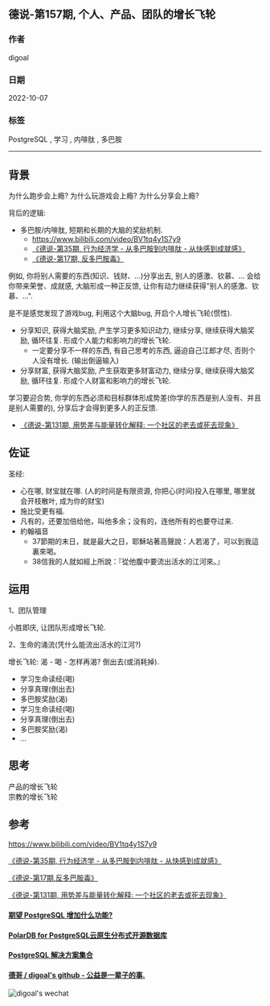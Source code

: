 ## 德说-第157期, 个人、产品、团队的增长飞轮  
  
### 作者  
digoal  
  
### 日期  
2022-10-07  
  
### 标签  
PostgreSQL , 学习 , 内啡肽 , 多巴胺   
  
----  
  
## 背景  
为什么跑步会上瘾? 为什么玩游戏会上瘾? 为什么分享会上瘾?    
  
背后的逻辑:   
- 多巴胺/内啡肽, 短期和长期的大脑的奖励机制.   
    - https://www.bilibili.com/video/BV1tq4y1S7y9  
    - [《德说-第35期, 行为经济学 - 从多巴胺到内啡肽 - 从快感到成就感》](../202109/20210926_02.md)  
    - [《德说-第17期, 反多巴胺毒》](../202108/20210820_01.md)  
  
例如, 你将别人需要的东西(知识、钱财、...)分享出去, 别人的感激、钦慕、... 会给你带来荣誉、成就感, 大脑形成一种正反馈, 让你有动力继续获得"别人的感激、钦慕、...".    
  
是不是感觉发现了游戏bug, 利用这个大脑bug, 开启个人增长飞轮(惯性).   
- 分享知识, 获得大脑奖励, 产生学习更多知识动力, 继续分享, 继续获得大脑奖励, 循环往复. 形成个人能力和影响力的增长飞轮.   
    - 一定要分享不一样的东西, 有自己思考的东西, 逼迫自己江郎才尽, 否则个人没有增长. (输出倒逼输入)    
- 分享财富, 获得大脑奖励, 产生获取更多财富动力, 继续分享, 继续获得大脑奖励, 循环往复. 形成个人财富和影响力的增长飞轮.   
  
学习要迎合势, 你学的东西必须和目标群体形成势差(你学的东西是别人没有、并且是别人需要的), 分享后才会得到更多人的正反馈.    
- [《德说-第131期, 用势差与能量转化解释: 一个社区的老去或死去现象》](../202209/20220903_01.md)    
  
## 佐证  
圣经:    
- 心在哪, 财宝就在哪. (人的时间是有限资源, 你把心(时间)投入在哪里, 哪里就会开枝散叶, 成为你的财宝)  
- 施比受更有福.  
- 凡有的，还要加倍给他，叫他多余；没有的，连他所有的也要夺过来.  
- 約翰福音  
    - 37節期的末日，就是最大之日，耶穌站著高聲說：人若渴了，可以到我這裏來喝。   
    - 38信我的人就如經上所說：『從他腹中要流出活水的江河來。』  
  
## 运用  
1、团队管理  
  
小胜即庆, 让团队形成增长飞轮.   
  
2、生命的涌流(凭什么能流出活水的江河?)  
  
增长飞轮: 渴 - 喝 - 怎样再渴? 倒出去(或消耗掉).   
- 学习生命读经(喝)  
- 分享真理(倒出去)  
- 多巴胺奖励(渴)  
- 学习生命读经(喝)  
- 分享真理(倒出去)  
- 多巴胺奖励(渴)  
- ...  
  
## 思考
产品的增长飞轮   
宗教的增长飞轮   
  
  
## 参考  
https://www.bilibili.com/video/BV1tq4y1S7y9  
  
[《德说-第35期, 行为经济学 - 从多巴胺到内啡肽 - 从快感到成就感》](../202109/20210926_02.md)  
  
[《德说-第17期,反多巴胺毒》](../202108/20210820_01.md)  
  
[《德说-第131期, 用势差与能量转化解释: 一个社区的老去或死去现象》](../202209/20220903_01.md)    
  
  
#### [期望 PostgreSQL 增加什么功能?](https://github.com/digoal/blog/issues/76 "269ac3d1c492e938c0191101c7238216")
  
  
#### [PolarDB for PostgreSQL云原生分布式开源数据库](https://github.com/ApsaraDB/PolarDB-for-PostgreSQL "57258f76c37864c6e6d23383d05714ea")
  
  
#### [PostgreSQL 解决方案集合](https://yq.aliyun.com/topic/118 "40cff096e9ed7122c512b35d8561d9c8")
  
  
#### [德哥 / digoal's github - 公益是一辈子的事.](https://github.com/digoal/blog/blob/master/README.md "22709685feb7cab07d30f30387f0a9ae")
  
  
![digoal's wechat](../pic/digoal_weixin.jpg "f7ad92eeba24523fd47a6e1a0e691b59")
  
